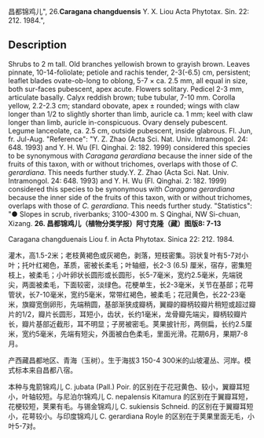 昌都锦鸡儿",
26.**Caragana changduensis** Y. X. Liou Acta Phytotax. Sin. 22: 212. 1984.",

## Description
Shrubs to 2 m tall. Old branches yellowish brown to grayish brown. Leaves pinnate, 10-14-foliolate; petiole and rachis tender, 2-3(-6.5) cm, persistent; leaflet blades ovate-ob-long to oblong, 5-7 × ca. 2.5 mm, all equal in size, both sur-faces pubescent, apex acute. Flowers solitary. Pedicel 2-3 mm, articulate basally. Calyx reddish brown; tube tubular, 7-10 mm. Corolla yellow, 2.2-2.3 cm; standard obovate, apex ± rounded; wings with claw longer than 1/2 to slightly shorter than limb, auricle ca. 1 mm; keel with claw longer than limb, auricle in-conspicuous. Ovary densely pubescent. Legume lanceolate, ca. 2.5 cm, outside pubescent, inside glabrous. Fl. Jun, fr. Jul-Aug.
  "Reference": "Y. Z. Zhao (Acta Sci. Nat. Univ. Intramongol. 24: 648. 1993) and Y. H. Wu (Fl. Qinghai. 2: 182. 1999) considered this species to be synonymous with *Caragana gerardiana* because the inner side of the fruits of this taxon, with or without trichomes, overlaps with those of *C. gerardiana*. This needs further study.Y. Z. Zhao (Acta Sci. Nat. Univ. Intramongol. 24: 648. 1993) and Y. H. Wu (Fl. Qinghai. 2: 182. 1999) considered this species to be synonymous with *Caragana gerardiana* because the inner side of the fruits of this taxon, with or without trichomes, overlaps with those of *C. gerardiana*. This needs further study.
  "Statistics": "● Slopes in scrub, riverbanks; 3100-4300 m. S Qinghai, NW Si-chuan, Xizang.
**26. 昌都锦鸡儿（植物分类学报）阿寸克隆（藏）图版8: 7-13**

Caragana changduenais Liou f. in Acta Phytotax. Sinica 22: 212. 1984.

灌木，高1.5-2米；老枝黄褐色或灰褐色，剥落，短枝密集。羽状复叶有5-7对小叶；托叶红褐色，革质，密被长柔毛；叶轴细，长2-3 (6.5) 厘米，宿存，密集短枝上，被柔毛；小叶卵状长圆形或长圆形，长5-7毫米，宽约2.5毫米，先端锐尖，两面被柔毛，下面较密，淡绿色。花梗单生，长2-3毫米，关节在基部；花萼管状，长7-10毫米，宽约5毫米，常带红褐色，被柔毛；花冠黄色，长22-23毫米，旗瓣宽倒卵形，先端稍圆，基部渐狭成瓣柄，翼瓣的瓣柄较瓣片稍短或超过瓣片的1/2，瓣片长圆形，耳短小，齿状，长约1毫米，龙骨瓣先端尖，瓣柄较瓣片长，瓣片基部近截形，耳不明显；子房被密毛。荚果披针形，两侧扁，长约2.5厘米，宽约5毫米，先端有短尖，外面被白色柔毛，里面光滑。花期6月，果期7-8月。

产西藏昌都地区、青海（玉树）。生于海拔3 150-4 300米的山坡灌丛、河岸。模式标本来自昌都八宿。

本种与鬼箭锦鸡儿 C. jubata (Pall.) Poir. 的区别在于花冠黄色、较小，翼瓣耳短小，叶轴较短。与尼泊尔锦鸡儿 C. nepalensis Kitamura 的区别在于翼瓣耳短，花梗较短，荚果有毛。与锡金锦鸡儿 C. sukiensis Schneid. 的区别在于翼瓣耳短小，花萼较小。与印度锦鸡儿 C. gerardiana Royle 的区别在于荚果里面无毛，小叶5-7对。
